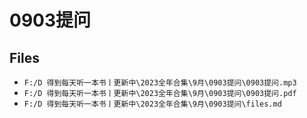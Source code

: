 # 0903提问

## Files

- `F:/D 得到每天听一本书丨更新中\2023全年合集\9月\0903提问\0903提问.mp3`
- `F:/D 得到每天听一本书丨更新中\2023全年合集\9月\0903提问\0903提问.pdf`
- `F:/D 得到每天听一本书丨更新中\2023全年合集\9月\0903提问\files.md`
